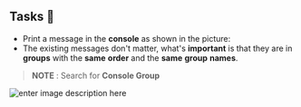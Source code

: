 ## Tasks 🎯

- Print a message in the **console** as shown in the picture:
- The existing messages don't matter, what's **important** is that they are in **groups** with the **same** **order** and the **same** **group** **names**.

> **NOTE** : Search for **Console Group**

![enter image description here](https://i.imgur.com/rj9S6lg.png)
